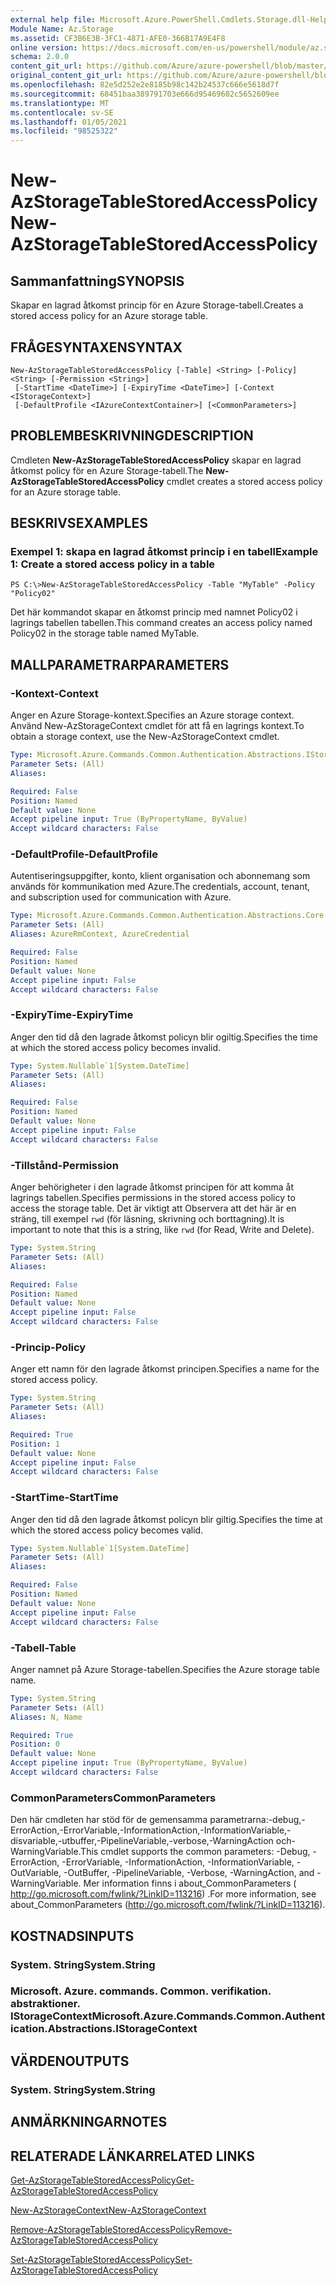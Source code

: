 ```yaml
---
external help file: Microsoft.Azure.PowerShell.Cmdlets.Storage.dll-Help.xml
Module Name: Az.Storage
ms.assetid: CF3B6E3B-3FC1-4871-AFE0-366B17A9E4F8
online version: https://docs.microsoft.com/en-us/powershell/module/az.storage/new-azstoragetablestoredaccesspolicy
schema: 2.0.0
content_git_url: https://github.com/Azure/azure-powershell/blob/master/src/Storage/Storage.Management/help/New-AzStorageTableStoredAccessPolicy.md
original_content_git_url: https://github.com/Azure/azure-powershell/blob/master/src/Storage/Storage.Management/help/New-AzStorageTableStoredAccessPolicy.md
ms.openlocfilehash: 82e5d252e2e8185b98c142b24537c666e5618d7f
ms.sourcegitcommit: 68451baa389791703e666d95469602c5652609ee
ms.translationtype: MT
ms.contentlocale: sv-SE
ms.lasthandoff: 01/05/2021
ms.locfileid: "98525322"
---
```

# <span data-ttu-id="3ecf4-101">New-AzStorageTableStoredAccessPolicy</span><span class="sxs-lookup"><span data-stu-id="3ecf4-101">New-AzStorageTableStoredAccessPolicy</span></span>

## <span data-ttu-id="3ecf4-102">Sammanfattning</span><span class="sxs-lookup"><span data-stu-id="3ecf4-102">SYNOPSIS</span></span>
<span data-ttu-id="3ecf4-103">Skapar en lagrad åtkomst princip för en Azure Storage-tabell.</span><span class="sxs-lookup"><span data-stu-id="3ecf4-103">Creates a stored access policy for an Azure storage table.</span></span>

## <span data-ttu-id="3ecf4-104">FRÅGESYNTAXEN</span><span class="sxs-lookup"><span data-stu-id="3ecf4-104">SYNTAX</span></span>

```
New-AzStorageTableStoredAccessPolicy [-Table] <String> [-Policy] <String> [-Permission <String>]
 [-StartTime <DateTime>] [-ExpiryTime <DateTime>] [-Context <IStorageContext>]
 [-DefaultProfile <IAzureContextContainer>] [<CommonParameters>]
```

## <span data-ttu-id="3ecf4-105">PROBLEMBESKRIVNING</span><span class="sxs-lookup"><span data-stu-id="3ecf4-105">DESCRIPTION</span></span>
<span data-ttu-id="3ecf4-106">Cmdleten **New-AzStorageTableStoredAccessPolicy** skapar en lagrad åtkomst policy för en Azure Storage-tabell.</span><span class="sxs-lookup"><span data-stu-id="3ecf4-106">The **New-AzStorageTableStoredAccessPolicy** cmdlet creates a stored access policy for an Azure storage table.</span></span>

## <span data-ttu-id="3ecf4-107">BESKRIVS</span><span class="sxs-lookup"><span data-stu-id="3ecf4-107">EXAMPLES</span></span>

### <span data-ttu-id="3ecf4-108">Exempel 1: skapa en lagrad åtkomst princip i en tabell</span><span class="sxs-lookup"><span data-stu-id="3ecf4-108">Example 1: Create a stored access policy in a table</span></span>
```
PS C:\>New-AzStorageTableStoredAccessPolicy -Table "MyTable" -Policy "Policy02"
```

<span data-ttu-id="3ecf4-109">Det här kommandot skapar en åtkomst princip med namnet Policy02 i lagrings tabellen tabellen.</span><span class="sxs-lookup"><span data-stu-id="3ecf4-109">This command creates an access policy named Policy02 in the storage table named MyTable.</span></span>

## <span data-ttu-id="3ecf4-110">MALLPARAMETRAR</span><span class="sxs-lookup"><span data-stu-id="3ecf4-110">PARAMETERS</span></span>

### <span data-ttu-id="3ecf4-111">-Kontext</span><span class="sxs-lookup"><span data-stu-id="3ecf4-111">-Context</span></span>
<span data-ttu-id="3ecf4-112">Anger en Azure Storage-kontext.</span><span class="sxs-lookup"><span data-stu-id="3ecf4-112">Specifies an Azure storage context.</span></span>
<span data-ttu-id="3ecf4-113">Använd New-AzStorageContext cmdlet för att få en lagrings kontext.</span><span class="sxs-lookup"><span data-stu-id="3ecf4-113">To obtain a storage context, use the New-AzStorageContext cmdlet.</span></span>

```yaml
Type: Microsoft.Azure.Commands.Common.Authentication.Abstractions.IStorageContext
Parameter Sets: (All)
Aliases:

Required: False
Position: Named
Default value: None
Accept pipeline input: True (ByPropertyName, ByValue)
Accept wildcard characters: False
```

### <span data-ttu-id="3ecf4-114">-DefaultProfile</span><span class="sxs-lookup"><span data-stu-id="3ecf4-114">-DefaultProfile</span></span>
<span data-ttu-id="3ecf4-115">Autentiseringsuppgifter, konto, klient organisation och abonnemang som används för kommunikation med Azure.</span><span class="sxs-lookup"><span data-stu-id="3ecf4-115">The credentials, account, tenant, and subscription used for communication with Azure.</span></span>

```yaml
Type: Microsoft.Azure.Commands.Common.Authentication.Abstractions.Core.IAzureContextContainer
Parameter Sets: (All)
Aliases: AzureRmContext, AzureCredential

Required: False
Position: Named
Default value: None
Accept pipeline input: False
Accept wildcard characters: False
```

### <span data-ttu-id="3ecf4-116">-ExpiryTime</span><span class="sxs-lookup"><span data-stu-id="3ecf4-116">-ExpiryTime</span></span>
<span data-ttu-id="3ecf4-117">Anger den tid då den lagrade åtkomst policyn blir ogiltig.</span><span class="sxs-lookup"><span data-stu-id="3ecf4-117">Specifies the time at which the stored access policy becomes invalid.</span></span>

```yaml
Type: System.Nullable`1[System.DateTime]
Parameter Sets: (All)
Aliases:

Required: False
Position: Named
Default value: None
Accept pipeline input: False
Accept wildcard characters: False
```

### <span data-ttu-id="3ecf4-118">-Tillstånd</span><span class="sxs-lookup"><span data-stu-id="3ecf4-118">-Permission</span></span>
<span data-ttu-id="3ecf4-119">Anger behörigheter i den lagrade åtkomst principen för att komma åt lagrings tabellen.</span><span class="sxs-lookup"><span data-stu-id="3ecf4-119">Specifies permissions in the stored access policy to access the storage table.</span></span>
<span data-ttu-id="3ecf4-120">Det är viktigt att Observera att det här är en sträng, till exempel `rwd` (för läsning, skrivning och borttagning).</span><span class="sxs-lookup"><span data-stu-id="3ecf4-120">It is important to note that this is a string, like `rwd` (for Read, Write and Delete).</span></span>

```yaml
Type: System.String
Parameter Sets: (All)
Aliases:

Required: False
Position: Named
Default value: None
Accept pipeline input: False
Accept wildcard characters: False
```

### <span data-ttu-id="3ecf4-121">-Princip</span><span class="sxs-lookup"><span data-stu-id="3ecf4-121">-Policy</span></span>
<span data-ttu-id="3ecf4-122">Anger ett namn för den lagrade åtkomst principen.</span><span class="sxs-lookup"><span data-stu-id="3ecf4-122">Specifies a name for the stored access policy.</span></span>

```yaml
Type: System.String
Parameter Sets: (All)
Aliases:

Required: True
Position: 1
Default value: None
Accept pipeline input: False
Accept wildcard characters: False
```

### <span data-ttu-id="3ecf4-123">-StartTime</span><span class="sxs-lookup"><span data-stu-id="3ecf4-123">-StartTime</span></span>
<span data-ttu-id="3ecf4-124">Anger den tid då den lagrade åtkomst policyn blir giltig.</span><span class="sxs-lookup"><span data-stu-id="3ecf4-124">Specifies the time at which the stored access policy becomes valid.</span></span>

```yaml
Type: System.Nullable`1[System.DateTime]
Parameter Sets: (All)
Aliases:

Required: False
Position: Named
Default value: None
Accept pipeline input: False
Accept wildcard characters: False
```

### <span data-ttu-id="3ecf4-125">-Tabell</span><span class="sxs-lookup"><span data-stu-id="3ecf4-125">-Table</span></span>
<span data-ttu-id="3ecf4-126">Anger namnet på Azure Storage-tabellen.</span><span class="sxs-lookup"><span data-stu-id="3ecf4-126">Specifies the Azure storage table name.</span></span>

```yaml
Type: System.String
Parameter Sets: (All)
Aliases: N, Name

Required: True
Position: 0
Default value: None
Accept pipeline input: True (ByPropertyName, ByValue)
Accept wildcard characters: False
```

### <span data-ttu-id="3ecf4-127">CommonParameters</span><span class="sxs-lookup"><span data-stu-id="3ecf4-127">CommonParameters</span></span>
<span data-ttu-id="3ecf4-128">Den här cmdleten har stöd för de gemensamma parametrarna:-debug,-ErrorAction,-ErrorVariable,-InformationAction,-InformationVariable,-disvariable,-utbuffer,-PipelineVariable,-verbose,-WarningAction och-WarningVariable.</span><span class="sxs-lookup"><span data-stu-id="3ecf4-128">This cmdlet supports the common parameters: -Debug, -ErrorAction, -ErrorVariable, -InformationAction, -InformationVariable, -OutVariable, -OutBuffer, -PipelineVariable, -Verbose, -WarningAction, and -WarningVariable.</span></span> <span data-ttu-id="3ecf4-129">Mer information finns i about_CommonParameters ( http://go.microsoft.com/fwlink/?LinkID=113216) .</span><span class="sxs-lookup"><span data-stu-id="3ecf4-129">For more information, see about_CommonParameters (http://go.microsoft.com/fwlink/?LinkID=113216).</span></span>

## <span data-ttu-id="3ecf4-130">KOSTNADS</span><span class="sxs-lookup"><span data-stu-id="3ecf4-130">INPUTS</span></span>

### <span data-ttu-id="3ecf4-131">System. String</span><span class="sxs-lookup"><span data-stu-id="3ecf4-131">System.String</span></span>

### <span data-ttu-id="3ecf4-132">Microsoft. Azure. commands. Common. verifikation. abstraktioner. IStorageContext</span><span class="sxs-lookup"><span data-stu-id="3ecf4-132">Microsoft.Azure.Commands.Common.Authentication.Abstractions.IStorageContext</span></span>

## <span data-ttu-id="3ecf4-133">VÄRDEN</span><span class="sxs-lookup"><span data-stu-id="3ecf4-133">OUTPUTS</span></span>

### <span data-ttu-id="3ecf4-134">System. String</span><span class="sxs-lookup"><span data-stu-id="3ecf4-134">System.String</span></span>

## <span data-ttu-id="3ecf4-135">ANMÄRKNINGAR</span><span class="sxs-lookup"><span data-stu-id="3ecf4-135">NOTES</span></span>

## <span data-ttu-id="3ecf4-136">RELATERADE LÄNKAR</span><span class="sxs-lookup"><span data-stu-id="3ecf4-136">RELATED LINKS</span></span>

[<span data-ttu-id="3ecf4-137">Get-AzStorageTableStoredAccessPolicy</span><span class="sxs-lookup"><span data-stu-id="3ecf4-137">Get-AzStorageTableStoredAccessPolicy</span></span>](./Get-AzStorageTableStoredAccessPolicy.md)

[<span data-ttu-id="3ecf4-138">New-AzStorageContext</span><span class="sxs-lookup"><span data-stu-id="3ecf4-138">New-AzStorageContext</span></span>](./New-AzStorageContext.md)

[<span data-ttu-id="3ecf4-139">Remove-AzStorageTableStoredAccessPolicy</span><span class="sxs-lookup"><span data-stu-id="3ecf4-139">Remove-AzStorageTableStoredAccessPolicy</span></span>](./Remove-AzStorageTableStoredAccessPolicy.md)

[<span data-ttu-id="3ecf4-140">Set-AzStorageTableStoredAccessPolicy</span><span class="sxs-lookup"><span data-stu-id="3ecf4-140">Set-AzStorageTableStoredAccessPolicy</span></span>](./Set-AzStorageTableStoredAccessPolicy.md)


